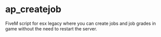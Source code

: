 # ap_createjob
 FiveM script for esx legacy where you can create jobs and job grades in game without the need to restart the server.
